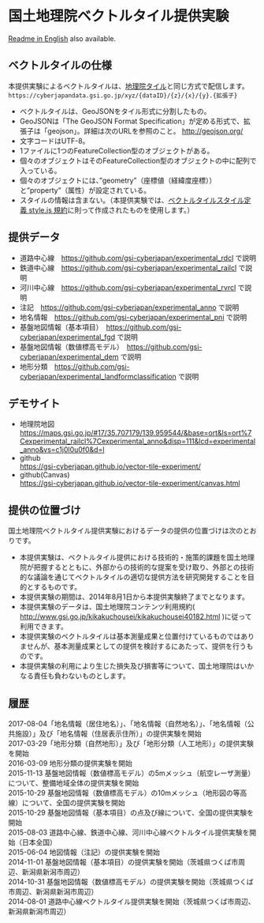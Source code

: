 国土地理院ベクトルタイル提供実験
======================
[Readme in English](README_en.md) also available.

## ベクトルタイルの仕様
本提供実験によるベクトルタイルは、[地理院タイル](http://maps.gsi.go.jp/development/siyou.html)と同じ方式で配信します。
`https://cyberjapandata.gsi.go.jp/xyz/{dataID}/{z}/{x}/{y}.{拡張子}`

- ベクトルタイルは、GeoJSONをタイル形式に分割したもの。
- GeoJSONは「The GeoJSON Format Specification」が定める形式で、拡張子は「geojson」。詳細は次のURLを参照のこと。 http://geojson.org/
- 文字コードはUTF-8。
- 1ファイルに1つのFeatureCollection型のオブジェクトがある。
- 個々のオブジェクトはそのFeatureCollection型のオブジェクトの中に配列で入っている。
- 個々のオブジェクトには、”geometry”（座標値（経緯度座標））と”property”（属性）が設定されている。
- スタイルの情報は含まない。（本提供実験では、[ベクトルタイルスタイル定義 style.js 規約](https://github.com/gsi-cyberjapan/style-dot-js-spec)に則って作成されたものを使用します。）

## 提供データ
- 道路中心線　https://github.com/gsi-cyberjapan/experimental_rdcl で説明
- 鉄道中心線　https://github.com/gsi-cyberjapan/experimental_railcl で説明
- 河川中心線　https://github.com/gsi-cyberjapan/experimental_rvrcl で説明
- 注記　https://github.com/gsi-cyberjapan/experimental_anno で説明
- 地名情報　https://github.com/gsi-cyberjapan/experimental_pni で説明
- 基盤地図情報（基本項目）　https://github.com/gsi-cyberjapan/experimental_fgd で説明
- 基盤地図情報（数値標高モデル）　https://github.com/gsi-cyberjapan/experimental_dem で説明
- 地形分類　https://github.com/gsi-cyberjapan/experimental_landformclassification で説明

## デモサイト
- 地理院地図  
https://maps.gsi.go.jp/#17/35.707179/139.959544/&base=ort&ls=ort%7Cexperimental_railcl%7Cexperimental_anno&disp=111&lcd=experimental_anno&vs=c1j0l0u0f0&d=l
- github  
https://gsi-cyberjapan.github.io/vector-tile-experiment/
- github(Canvas)  
https://gsi-cyberjapan.github.io/vector-tile-experiment/canvas.html

## 提供の位置づけ
国土地理院ベクトルタイル提供実験におけるデータの提供の位置づけは次のとおりです。
- 本提供実験は、ベクトルタイル提供における技術的・施策的課題を国土地理院が把握するとともに、外部からの技術的な提案を受け取り、外部との技術的な議論を通じてベクトルタイルの適切な提供方法を研究開発することを目的とするものです。
- 本提供実験の期間は、2014年8月1日から本提供実験終了までとなります。
- 本提供実験のデータは、国土地理院コンテンツ利用規約( http://www.gsi.go.jp/kikakuchousei/kikakuchousei40182.html )に従って利用できます。
- 本提供実験のベクトルタイルは基本測量成果と位置付けているものではありませんが、基本測量成果としての提供を検討するにあたって、提供を行うものです。
- 本提供実験の利用により生じた損失及び損害等について、国土地理院はいかなる責任も負わないものとします。

## 履歴
2017-08-04「地名情報（居住地名）」、「地名情報（自然地名）」、「地名情報（公共施設）」及び「地名情報（住居表示住所）」の提供実験を開始  
2017-03-29「地形分類（自然地形）」及び「地形分類（人工地形）」の提供実験を開始  
2016-03-09 地形分類の提供実験を開始  
2015-11-13 基盤地図情報（数値標高モデル）の5mメッシュ（航空レーザ測量）について、整備地域全体の提供実験を開始  
2015-10-29 基盤地図情報（数値標高モデル）の10mメッシュ（地形図の等高線）について、全国の提供実験を開始  
2015-10-29 基盤地図情報（基本項目）の点及び線について、全国の提供実験を開始  
2015-08-03 道路中心線、鉄道中心線、河川中心線ベクトルタイル提供実験を開始（日本全国）  
2015-06-04 地図情報（注記）の提供実験を開始  
2014-11-01 基盤地図情報（基本項目）の提供実験を開始（茨城県つくば市周辺、新潟県新潟市周辺）  
2014-10-31 基盤地図情報（数値標高モデル）の提供実験を開始（茨城県つくば市周辺、新潟県新潟市周辺）  
2014-08-01 道路中心線ベクトルタイル提供実験を開始（茨城県つくば市周辺、新潟県新潟市周辺）  
